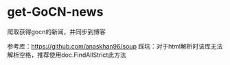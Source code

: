 # get-GoCN-news
爬取获得gocn的新闻，并同步到博客

参考库：https://github.com/anaskhan96/soup
踩坑：对于html解析时该库无法解析空格，推荐使用doc.FindAllStrict此方法